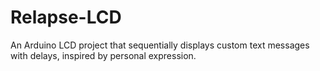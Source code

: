 # Relapse-LCD
An Arduino LCD project that sequentially displays custom text messages with delays, inspired by personal expression.
